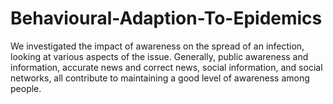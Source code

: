 # Behavioural-Adaption-To-Epidemics
We investigated the impact of awareness on the spread of an infection, looking at various aspects of the issue. Generally, public awareness and information, accurate news and correct news, social information, and social networks, all contribute to maintaining a good level of awareness among people.
